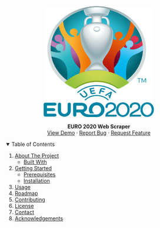 <!-- PROJECT LOGO -->
<br />
<p align="center">
   <a href="https://github.com/Mohammad-Afsari/euro2020_webscraper">
      <img src="images/UEFA_Euro_2020.png" alt="Euro logo" width="300" height="300">
   </a>

  <p align="center">
    <strong>EURO 2020 Web Scraper</strong>
    <br />
    <a href="https://github.com/Mohammad-Afsari/euro2020_webscraper">View Demo</a>
    ·
    <a href="https://github.com/Mohammad-Afsari/euro2020_webscraper/issues">Report Bug</a>
    ·
    <a href="https://github.com/Mohammad-Afsari/euro2020_webscraper/issues">Request Feature</a>
  </p>
</p>

<details open="open">
  <summary>Table of Contents</summary>
  <ol>
    <li>
      <a href="#about-the-project">About The Project</a>
      <ul>
        <li><a href="#built-with">Built With</a></li>
      </ul>
    </li>
    <li>
      <a href="#getting-started">Getting Started</a>
      <ul>
        <li><a href="#prerequisites">Prerequisites</a></li>
        <li><a href="#installation">Installation</a></li>
      </ul>
    </li>
    <li><a href="#usage">Usage</a></li>
    <li><a href="#roadmap">Roadmap</a></li>
    <li><a href="#contributing">Contributing</a></li>
    <li><a href="#license">License</a></li>
    <li><a href="#contact">Contact</a></li>
    <li><a href="#acknowledgements">Acknowledgements</a></li>
  </ol>
</details>

